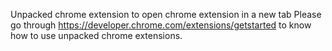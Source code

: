 Unpacked chrome extension to open chrome extension in a new tab
Please go through https://developer.chrome.com/extensions/getstarted to know how to use unpacked chrome extensions.
